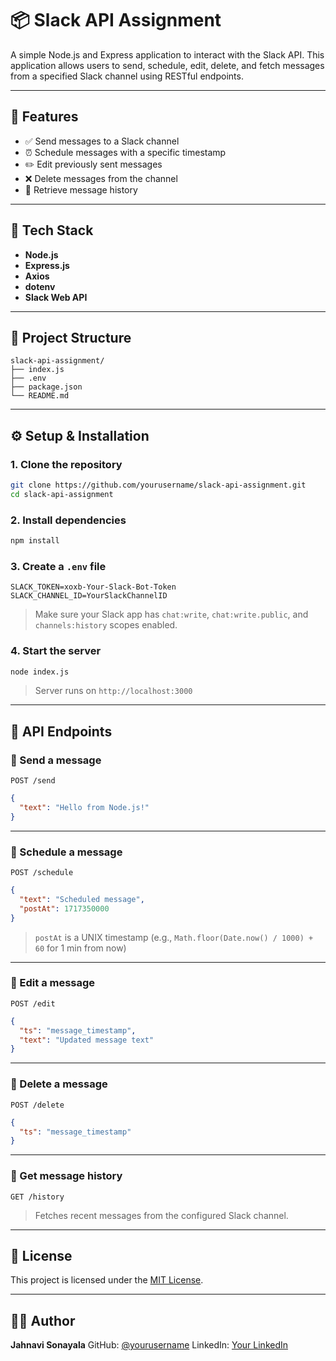 # 📦 Slack API Assignment

A simple Node.js and Express application to interact with the Slack API. This application allows users to send, schedule, edit, delete, and fetch messages from a specified Slack channel using RESTful endpoints.

---

## 🚀 Features

* ✅ Send messages to a Slack channel
* ⏰ Schedule messages with a specific timestamp
* ✏️ Edit previously sent messages
* ❌ Delete messages from the channel
* 📜 Retrieve message history

---

## 🧰 Tech Stack

* **Node.js**
* **Express.js**
* **Axios**
* **dotenv**
* **Slack Web API**

---

## 📁 Project Structure

```
slack-api-assignment/
├── index.js
├── .env
├── package.json
└── README.md
```

---

## ⚙️ Setup & Installation

### 1. Clone the repository

```bash
git clone https://github.com/yourusername/slack-api-assignment.git
cd slack-api-assignment
```

### 2. Install dependencies

```bash
npm install
```

### 3. Create a `.env` file

```
SLACK_TOKEN=xoxb-Your-Slack-Bot-Token
SLACK_CHANNEL_ID=YourSlackChannelID
```

> Make sure your Slack app has `chat:write`, `chat:write.public`, and `channels:history` scopes enabled.

### 4. Start the server

```bash
node index.js
```

> Server runs on `http://localhost:3000`

---

## 🧪 API Endpoints

### 🔹 Send a message

`POST /send`

```json
{
  "text": "Hello from Node.js!"
}
```

---

### 🔹 Schedule a message

`POST /schedule`

```json
{
  "text": "Scheduled message",
  "postAt": 1717350000
}
```

> `postAt` is a UNIX timestamp (e.g., `Math.floor(Date.now() / 1000) + 60` for 1 min from now)

---

### 🔹 Edit a message

`POST /edit`

```json
{
  "ts": "message_timestamp",
  "text": "Updated message text"
}
```

---

### 🔹 Delete a message

`POST /delete`

```json
{
  "ts": "message_timestamp"
}
```

---

### 🔹 Get message history

`GET /history`

> Fetches recent messages from the configured Slack channel.

---

## 📝 License

This project is licensed under the [MIT License](LICENSE).

---

## 👩‍💼 Author

**Jahnavi Sonayala**
GitHub: [@yourusername](https://github.com/jahnavi-soniyala)
LinkedIn: [Your LinkedIn](https://linkedin.com/in/jahnavi-sonayala)

